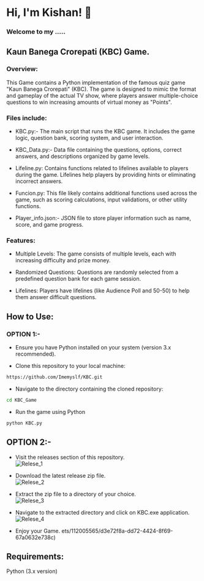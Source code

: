 # Hi, I'm Kishan! 👋
### Welcome to my .....
## Kaun Banega Crorepati (KBC) Game.  
### Overview:

This Game contains a Python implementation of the famous quiz game "Kaun Banega Crorepati" (KBC). The game is designed to mimic the format and gameplay of the actual TV show, where players answer multiple-choice questions to win increasing amounts of virtual money as "Points".

### Files include:
- KBC.py:- The main script that runs the KBC game. It includes the game logic, question bank, scoring system, and user interaction.

- KBC_Data.py:- Data file containing the questions, options, correct answers, and descriptions organized by game levels.

- Lifeline.py: Contains functions related to lifelines available to players during the game. Lifelines help players by providing hints or eliminating incorrect answers.

- Funcion.py: This file likely contains additional functions used across the game, such as scoring calculations, input validations, or other utility functions.

- Player_info.json:- JSON file to store player information such as name, score, and game progress.
### Features:

- Multiple Levels: The game consists of multiple levels, each with increasing difficulty and prize money.

- Randomized Questions: Questions are randomly selected from a predefined question bank for each game session.

- Lifelines: Players have lifelines (like Audience Poll and 50-50) to help them answer difficult questions.

## How to Use:

### OPTION 1:-
    
- Ensure you have Python installed on your system (version 3.x recommended). 

- Clone this repository to your local machine: 
```bash
https://github.com/Imemyslf/KBC.git

```
- Navigate to the directory containing the cloned repository:
```bash
cd KBC_Game
```
-  Run the game using Python
```bash
python KBC.py

```
## OPTION 2:-

- Visit the releases section of this repository.<br>
  ![Relese_1](https://github.com/Imemyslf/KBC/assets/112005565/cd848648-13b9-4a03-a20f-6e9269948f21)
    
- Download the latest release zip file.<br>
![Relese_2](https://github.com/Imemyslf/KBC/assets/112005565/a9ce492a-6725-4954-8b7d-7a1f1a09ef28)
    
- Extract the zip file to a directory of your choice.<br>
![Relese_3](https://github.com/Imemyslf/KBC/assets/112005565/a862d30b-e02d-4bfe-b7d4-cf17043c9182)

    
- Navigate to the extracted directory and click on KBC.exe application.<br>
![Relese_4](https://github.com/Imemyslf/KBC/assets/112005565/f14d39c3-2918-47ae-87d5-de107c908986)


- Enjoy your Game.
ets/112005565/d3e72f8a-dd72-4424-8f69-67a0632e738c)

## Requirements:

Python (3.x version)


